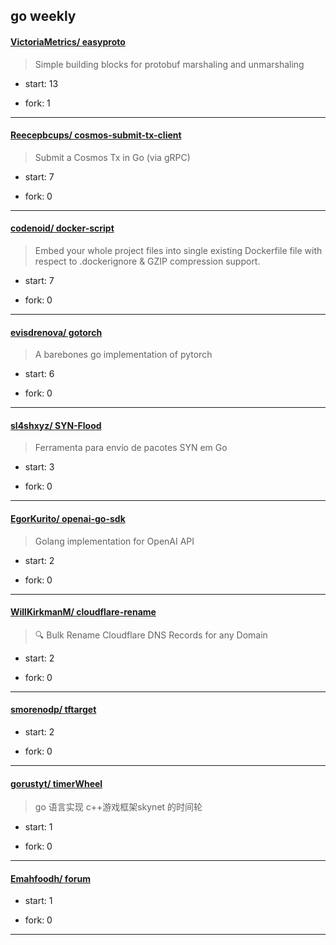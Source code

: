 ## go weekly

#### [VictoriaMetrics/ easyproto](https://github.com/VictoriaMetrics/easyproto)
>  Simple building blocks for protobuf marshaling and unmarshaling
+ start: 13
+ fork: 1
---
#### [Reecepbcups/ cosmos-submit-tx-client](https://github.com/Reecepbcups/cosmos-submit-tx-client)
>  Submit a Cosmos Tx in Go (via gRPC)
+ start: 7
+ fork: 0
---
#### [codenoid/ docker-script](https://github.com/codenoid/docker-script)
>  Embed your whole project files into single existing Dockerfile file with respect to .dockerignore & GZIP compression support.
+ start: 7
+ fork: 0
---
#### [evisdrenova/ gotorch](https://github.com/evisdrenova/gotorch)
>  A barebones go implementation of pytorch
+ start: 6
+ fork: 0
---
#### [sl4shxyz/ SYN-Flood](https://github.com/sl4shxyz/SYN-Flood)
>  Ferramenta para envio de pacotes SYN em Go
+ start: 3
+ fork: 0
---
#### [EgorKurito/ openai-go-sdk](https://github.com/EgorKurito/openai-go-sdk)
>  Golang implementation for OpenAI API
+ start: 2
+ fork: 0
---
#### [WillKirkmanM/ cloudflare-rename](https://github.com/WillKirkmanM/cloudflare-rename)
>  🔍 Bulk Rename Cloudflare DNS Records for any Domain
+ start: 2
+ fork: 0
---
#### [smorenodp/ tftarget](https://github.com/smorenodp/tftarget)
>  
+ start: 2
+ fork: 0
---
#### [gorustyt/ timerWheel](https://github.com/gorustyt/timerWheel)
>  go 语言实现 c++游戏框架skynet 的时间轮
+ start: 1
+ fork: 0
---
#### [Emahfoodh/ forum](https://github.com/Emahfoodh/forum)
>  
+ start: 1
+ fork: 0
---